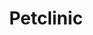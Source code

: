 ---
layout: post
title:  "Petclinic"
excerpt: "GCP의 GKE를 사용한 Petclinic 3-Tier 구성"
project: true
comments: true
---